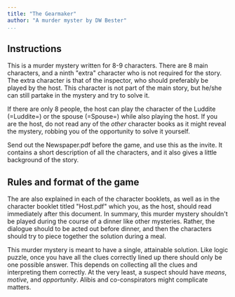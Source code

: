 ```yaml
---
title: "The Gearmaker"
author: "A murder myster by DW Bester"
...
```


## Instructions

This is a murder mystery written for 8-9 characters.
There are 8 main characters, and a ninth "extra" character who is not required for the story.
The extra character is that of the inspector, who should preferably be played by the host.
This character is not part of the main story, but he/she can still partake in the mystery and try to solve it.

If there are only 8 people, the host can play the character of
the Luddite (=Luddite=) or the spouse (=Spouse=) while also playing the host.
If you are the host, do not read any of the *other* character books as it might reveal the mystery, robbing you of the opportunity to solve it yourself.

Send out the Newspaper.pdf before the game, and use this as the invite. It contains a short description of all the characters, and it also gives a little background of the story.

## Rules and format of the game
The are also explained in each of the character booklets, as well as in the character booklet titled "Host.pdf" which you, as the host, should read immediately after this document.
In summary, this murder mystery shouldn't be played during the course of a dinner like other mysteries.
Rather, the dialogue should to be acted out before dinner, and then the characters should try to piece together the solution during a meal.

This murder mystery is meant to have a single, attainable solution.
Like logic puzzle, once you have all the clues correctly lined up there should only be one possible answer.
This depends on collecting all the clues and interpreting them correctly.
At the very least, a suspect should have *means*, *motive*, and *opportunity*.
Alibis and co-conspirators might complicate matters.

